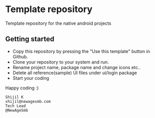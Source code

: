 # Template repository

Template repository for the native android projects

## Getting started
- Copy this repository by pressing the "Use this template" button in Github.
- Clone your repository to your system and run.
- Rename project name, package name and change icons etc..
- Delete all reference(sample) UI files under ui/login package
- Start your coding

Happy coding :)


```
Shijil K
shijil@newagesmb.com
Tech Lead
@NewAgeSmb
```